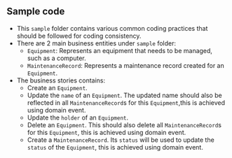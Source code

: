## Sample code

- This `sample` folder contains various common coding practices that should be followed for coding consistency.
- There are 2 main business entities under `sample` folder:
    - `Equipment`: Represents an equipment that needs to be managed, such as a computer.
    - `MaintenanceRecord`: Represents a maintenance record created for an `Equipment`.
- The business stories contains:
    - Create an `Equipment`.
    - Update the `name` of an `Equipment`. The updated name should also be reflected in all `MaintenanceRecord`s for
      this
      `Equipment`,this is achieved using domain event.
    - Update the `holder` of an `Equipment`.
    - Delete an `Equipment`. This should also delete all `MaintenanceRecord`s for this `Equipment`, this is achieved
      using domain event.
    - Create a `MaintenanceRecord`. Its `status` will be used to update the `status` of the `Equipment`, this
      is achieved using domain event.
